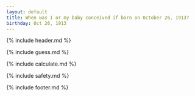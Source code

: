 ```yaml
---
layout: default
title: When was I or my baby conceived if born on October 26, 1913?
birthday: Oct 26, 1913
---
```


{% include header.md %}

{% include guess.md %}

{% include calculate.md %}

{% include safety.md %}

{% include footer.md %}



